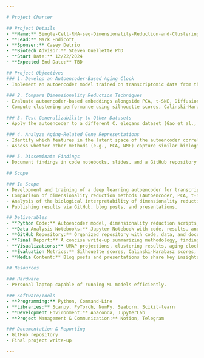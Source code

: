 ```yaml
---

# Project Charter

## Project Details
- **Name:** Single-Cell-RNA-seq-Dimensionality-Reduction-and-Clustering  
- **Lead:** Mark Endicott
- **Sponser:** Casey Detrio
- **Biotech Advisor:** Steven Ouellette PhD
- **Start Date:** 12/22/2024  
- **Expected End Date:** TBD  

## Project Objectives  
### 1. Develop an Autoencoder-Based Aging Clock  
- Implement an autoencoder model trained on transcriptomic data from the `ad_worm_aging.h5ad` dataset.  
   
### 2. Compare Dimensionality Reduction Techniques  
- Evaluate autoencoder-based embeddings alongside PCA, t-SNE, Diffusion Maps, and NMF-based embeddings.  
- Compute clustering performance using silhouette scores, Calinski-Harabasz scores, and Davies-Bouldin scores.  

### 3. Test Generalizability to Other Datasets  
- Apply the autoencoder to a different C. elegans dataset (Gao et al., 2024) to compare performance and generalizability.  

### 4. Analyze Aging-Related Gene Representations  
- Identify which features in the latent space of the autoencoder correlate with known aging-related genes and pathways.  
- Assess whether other methods (e.g., PCA, NMF) capture similar biological signals.  

### 5. Disseminate Findings  
- Document findings in code notebooks, slides, and a GitHub repository 

## Scope  

### In Scope  
- Development and training of a deep learning autoencoder for transcriptomic aging prediction.  
- Comparison of dimensionality reduction methods (Autoencoder, PCA, t-SNE, Diffusion Maps, NMF).    
- Analysis of the biological interpretability of dimensionality reduction results.  
- Publishing results via GitHub, blog posts, and presentations.  

## Deliverables  
- **Python Code:** Autoencoder model, dimensionality reduction scripts, and evaluation scripts.  
- **Data Analysis Notebooks:** Jupyter Notebook with code, results, and visualizations.  
- **GitHub Repository:** Organized repository with code, data, and documentation.  
- **Final Report:** A concise write-up summarizing methodology, findings, and implications.  
- **Visualizations:** UMAP projections, clustering results, aging clock performance plots, and gene expression trends.  
- **Evaluation Metrics:** Silhouette scores, Calinski-Harabasz scores, Davies-Bouldin scores.  
- **Media Content:** Blog posts and presentations to share key insights.  

## Resources  

### Hardware  
- Personal laptop capable of running ML models efficiently.  

### Software/Tools  
- **Programming:** Python, Command-Line  
- **Libraries:** Scanpy, PyTorch, NumPy, Seaborn, Scikit-learn  
- **Development Environment:** Anaconda, JupyterLab  
- **Project Management & Communication:** Notion, Telegram  

### Documentation & Reporting  
- GitHub repository  
- Final project write-up

---
```


